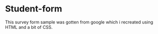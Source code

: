 # Student-form
This survey form sample was gotten from google which i recreated using HTML and a bit of CSS.

